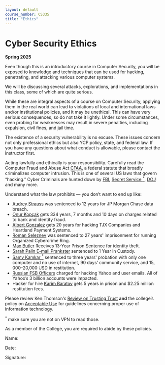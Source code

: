 ```yaml
---
layout: default
course_number: CS335
title: "Ethics"
---
```


Cyber Security Ethics
====================================

**Spring 2025**

Even though this is an introductory course in Computer Security, you will be exposed to knowledge and techniques that can be used for hacking, penetrating, and attacking various computer systems.

We will be discussing several attacks, explorations, and implementations in this class, some of which are quite serious.

While these are integral aspects of a course on Computer Security, applying them in the real world can lead to violations of local and international laws and/or institutional policies, and it may be unethical. This can have very serious consequences, so do not take it lightly. Under some circumstances, even probing for weaknesses may result in severe penalties, including expulsion, civil fines, and jail time.

The existence of a security vulnerability is no excuse. These issues concern not only professional ethics but also YCP policy, state, and federal law. If you have any questions about what conduct is allowable, please contact the instructor first.

Acting lawfully and ethically is your responsibility. Carefully read the Computer Fraud and Abuse Act [CFAA]( http://uscode.house.gov/view.xhtml?req=(title:18%20section:1030%20edition:prelim)), a federal statute that broadly criminalizes computer intrusion. This is one of several US laws that govern “hacking.”
Cyber Criminals are hunted down by [FBI](https://www.fbi.gov/investigate/cyber), [Secret Service <sup>*</sup>](https://www.secretservice.gov/investigation/cyber), [DOJ](https://www.justice.gov/criminal-ccips) and many more.

Understand what the law prohibits — you don’t want to end up like:
- [Audrey Strauss](https://www.justice.gov/usao-sdny/pr/russian-hacker-sentenced-12-years-prison-involvement-massive-network-intrusions-us) was sentenced to 12 years for JP Morgan Chase data breach.  
- [Onur Kopçak](https://www.dailysabah.com/turkey/2016/01/10/young-hacker-sentenced-to-record-334-years-in-prison-in-mass-bank-fraud-in-turkey) gets 334 years, 7 months and 10 days on charges related to bank and identity fraud.
- [Albert Gonzalez](https://www.justice.gov/opa/pr/leader-hacking-ring-sentenced-massive-identity-thefts-payment-processor-and-us-retail) gets 20 years for hacking TJX Companies and Heartland Payment Systems.
- [Roman Seleznev](https://www.justice.gov/opa/pr/russian-cyber-criminal-sentenced-14-years-prison-role-organized-cybercrime-ring-responsible) was sentenced to 27 years' imprisonment for running Organized Cybercrime Ring.
- [Max Butler](https://archives.fbi.gov/archives/pittsburgh/press-releases/2010/pt021210b.htm) Receives 13-Year Prison Sentence for identity theft.
- [Sarah Palin E-mail Prankster](https://www.wired.com/2010/11/palin-hacker-sentenced/) sentenced to 1 Year in Custody.
- [Samy Kamkar <sup>*</sup>](https://www.scmagazine.com/home/security-news/myspace-superworm-creator-sentenced-to-probation-community-service/) sentenced to three years' probation with only one computer and no use of internet, 90 days' community service, and $15,000–$20,000 USD in restitution.
- [Russian FSB Officers](https://www.justice.gov/usao-ndca/pr/us-charges-russian-fsb-officers-and-their-criminal-conspirators-hacking-yahoo-and) charged for hacking Yahoo and user emails. All of Yahoo’s 3 billion accounts were impacted.
- Hacker for hire [Karim Baratov](https://www.justice.gov/usao-ndca/pr/international-hacker-hire-who-conspired-and-aided-russian-fsb-officers-sentenced-five) gets 5 years in prison and $2.25 million restitution fees.

Please review Ken Thomson's [Review on Trusting Trust](./files/Thompson_1984_ReflectionsonTrustingTrust.pdf) __and__ the college’s policy on [Acceptable Use](https://service.ycp.edu/TDClient/219/Portal/KB/ArticleDet?ID=7381) for guidelines concerning proper use of information technology.

<sup>*</sup> make sure you are not on VPN to read those. 

As a member of the College, you are required to abide by these policies.

Name:

Date:

Signature:
